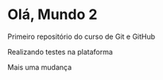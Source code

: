 # Olá, Mundo 2

Primeiro repositório do curso de Git e GitHub

Realizando testes na plataforma

Mais uma mudança
